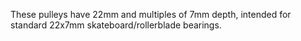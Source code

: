 
These pulleys have 22mm and multiples of 7mm depth, intended for standard
22x7mm skateboard/rollerblade bearings.

